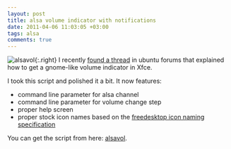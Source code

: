 ```yaml
---
layout: post
title: alsa volume indicator with notifications
date: 2011-04-06 11:03:05 +03:00
tags: alsa
comments: true
---
```

![alsavol](http://farm7.static.flickr.com/6134/5958779113_a15ef21a15_m.jpg){:.right}
I recently [found a thread](http://ubuntuforums.org/showthread.php?p=7241817) in ubuntu forums that explained how to get a gnome-like volume indicator in Xfce.

I took this script and polished it a bit. It now features:

* command line parameter for alsa channel
* command line parameter for volume change step
* proper help screen
* proper stock icon names based on the [freedesktop icon naming specification](http://standards.freedesktop.org/icon-naming-spec/icon-naming-spec-latest.html)

You can get the script from here: [alsavol](https://github.com/tlatsas/utils-scripts/blob/master/alsavol).
